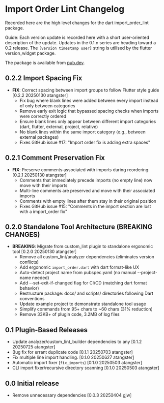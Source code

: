 # Import Order Lint Changelog

Recorded here are the high level changes for the dart
import_order_lint package.

Guide: Each version update is recorded here with a short user-oriented
description of the update. Updates in the 0.1.n series are heading
toward a 0.2 release.  The `[version timestamp user]` string is
utilised by the flutter version_widget package.

The package is available from
[pub.dev](https://pub.dev/packages/import_order_lint).

## 0.2.2 Import Spacing Fix

+ **FIX**: Correct spacing between import groups to follow Flutter style guide [0.2.2 20250130 atangster]
  - Fix bug where blank lines were added between every import instead of only between categories
  - Remove early exit logic that bypassed spacing checks when imports were correctly ordered
  - Ensure blank lines only appear between different import categories (dart, flutter, external, project, relative)
  - No blank lines within the same import category (e.g., between external packages)
  - Fixes GitHub issue #17: "Import order fix is adding extra spaces"

## 0.2.1 Comment Preservation Fix

+ **FIX**: Preserve comments associated with imports during reordering [0.2.1 20250130 atangster]
  - Comments that immediately precede imports (no empty line) now move with their imports
  - Multi-line comments are preserved and move with their associated imports
  - Comments with empty lines after them stay in their original position
  - Fixes GitHub issue #15: "Comments in the import section are lost with a import_order fix"

## 0.2.0 Standalone Tool Architecture (BREAKING CHANGES)

+ **BREAKING**: Migrate from custom_lint plugin to standalone ergonomic tool [0.2.0 20250130 atangster]
  - Remove all custom_lint/analyzer dependencies (eliminates version conflicts)
  - Add ergonomic `import_order.dart` with dart format-like UX
  - Auto-detect project name from pubspec.yaml (no manual --project-name needed)
  - Add --set-exit-if-changed flag for CI/CD (matching dart format behavior)  
  - Restructure package: docs/ and scripts/ directories following Dart conventions
  - Update example project to demonstrate standalone tool usage
  - Simplify commands from 95+ chars to ~60 chars (31% reduction)
  - Remove 33KB+ of plugin code, 3.2MB of log files
## 0.1 Plugin-Based Releases

+ Update analyzer/custom_lint_builder dependencies to any [0.1.2 20250725 atangster]
+ Bug fix for errant duplicate code [0.1.1 20250703 atangster]
+ Fix multiple line import handling. [0.1.0 20250627 atangster]
+ Automatic import fixer (`fix_imports`) [0.1.0 20250503 atangster]
+ CLI import fixer/recursive directory scanning [0.1.0 20250503 atangster]

## 0.0 Initial release

+ Remove unnecessary dependencies [0.0.3 20250404 gjw]
